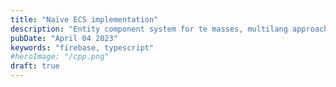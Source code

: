 ```yaml
---
title: "Naïve ECS implementation"
description: "Entity component system for te masses, multilang approach"
pubDate: "April 04 2023"
keywords: "firebase, typescript"
#heroImage: "/cpp.png"
draft: true
---
```


